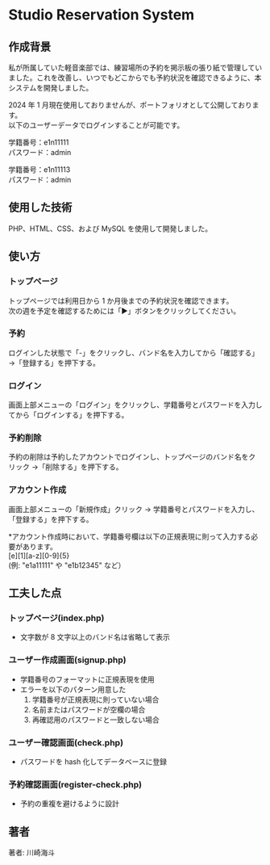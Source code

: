 # Studio Reservation System

## 作成背景

私が所属していた軽音楽部では、練習場所の予約を掲示板の張り紙で管理していました。これを改善し、いつでもどこからでも予約状況を確認できるように、本システムを開発しました。

2024 年 1 月現在使用しておりませんが、ポートフォリオとして公開しております。<br>
以下のユーザーデータでログインすることが可能です。

学籍番号：e1n11111<br>
パスワード：admin

学籍番号：e1n11113<br>
パスワード：admin

## 使用した技術

PHP、HTML、CSS、および MySQL を使用して開発しました。

## 使い方

### トップページ

トップページでは利用日から 1 か月後までの予約状況を確認できます。<br>
次の週を予定を確認するためには「▶︎」ボタンをクリックしてください。

### 予約

ログインした状態で「-」をクリックし、バンド名を入力してから「確認する」→「登録する」を押下する。<br>

### ログイン

画面上部メニューの「ログイン」をクリックし、学籍番号とパスワードを入力してから「ログインする」を押下する。

### 予約削除

予約の削除は予約したアカウントでログインし、トップページのバンド名をクリック →「削除する」を押下する。

### アカウント作成

画面上部メニューの「新規作成」クリック → 学籍番号とパスワードを入力し、「登録する」を押下する。

\*アカウント作成時において、学籍番号欄は以下の正規表現に則って入力する必要があります。<br>
[e][1][a-z][0-9]{5} <br> (例: "e1a11111" や "e1b12345" など）

## 工夫した点

### トップページ(index.php)

- 文字数が 8 文字以上のバンド名は省略して表示

### ユーザー作成画面(signup.php)

- 学籍番号のフォーマットに正規表現を使用
- エラーを以下のパターン用意した
  1.  学籍番号が正規表現に則っていない場合
  2.  名前またはパスワードが空欄の場合
  3.  再確認用のパスワードと一致しない場合

### ユーザー確認画面(check.php)

- パスワードを hash 化してデータベースに登録

### 予約確認画面(register-check.php)

- 予約の重複を避けるように設計

## 著者

著者: 川崎海斗
